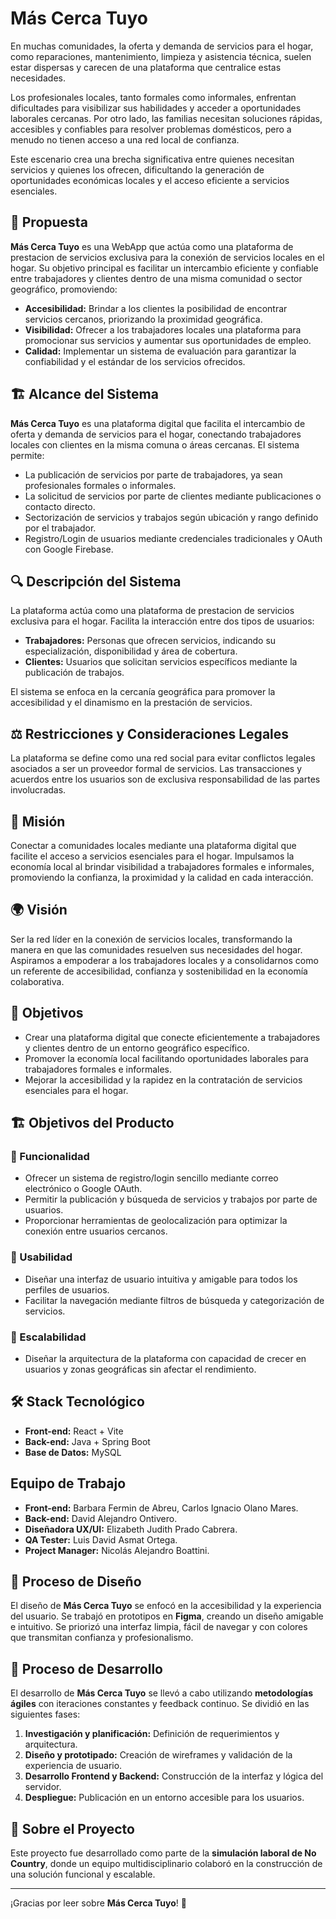 # Más Cerca Tuyo

En muchas comunidades, la oferta y demanda de servicios para el hogar, como reparaciones, mantenimiento, limpieza y asistencia técnica, suelen estar dispersas y carecen de una plataforma que centralice estas necesidades. 

Los profesionales locales, tanto formales como informales, enfrentan dificultades para visibilizar sus habilidades y acceder a oportunidades laborales cercanas. Por otro lado, las familias necesitan soluciones rápidas, accesibles y confiables para resolver problemas domésticos, pero a menudo no tienen acceso a una red local de confianza.

Este escenario crea una brecha significativa entre quienes necesitan servicios y quienes los ofrecen, dificultando la generación de oportunidades económicas locales y el acceso eficiente a servicios esenciales.

## 🎯 Propuesta
**Más Cerca Tuyo** es una WebApp que actúa como una plataforma de prestacion de servicios exclusiva para la conexión de servicios locales en el hogar. Su objetivo principal es facilitar un intercambio eficiente y confiable entre trabajadores y clientes dentro de una misma comunidad o sector geográfico, promoviendo:

- **Accesibilidad:** Brindar a los clientes la posibilidad de encontrar servicios cercanos, priorizando la proximidad geográfica.
- **Visibilidad:** Ofrecer a los trabajadores locales una plataforma para promocionar sus servicios y aumentar sus oportunidades de empleo.
- **Calidad:** Implementar un sistema de evaluación para garantizar la confiabilidad y el estándar de los servicios ofrecidos.

## 🏗️ Alcance del Sistema
**Más Cerca Tuyo** es una plataforma digital que facilita el intercambio de oferta y demanda de servicios para el hogar, conectando trabajadores locales con clientes en la misma comuna o áreas cercanas. El sistema permite:

- La publicación de servicios por parte de trabajadores, ya sean profesionales formales o informales.
- La solicitud de servicios por parte de clientes mediante publicaciones o contacto directo.
- Sectorización de servicios y trabajos según ubicación y rango definido por el trabajador.
- Registro/Login de usuarios mediante credenciales tradicionales y OAuth con Google Firebase.

## 🔍 Descripción del Sistema
La plataforma actúa como una plataforma de prestacion de servicios exclusiva para el hogar. Facilita la interacción entre dos tipos de usuarios:

- **Trabajadores:** Personas que ofrecen servicios, indicando su especialización, disponibilidad y área de cobertura.
- **Clientes:** Usuarios que solicitan servicios específicos mediante la publicación de trabajos.

El sistema se enfoca en la cercanía geográfica para promover la accesibilidad y el dinamismo en la prestación de servicios.

## ⚖️ Restricciones y Consideraciones Legales
La plataforma se define como una red social para evitar conflictos legales asociados a ser un proveedor formal de servicios. Las transacciones y acuerdos entre los usuarios son de exclusiva responsabilidad de las partes involucradas.

## 🚀 Misión
Conectar a comunidades locales mediante una plataforma digital que facilite el acceso a servicios esenciales para el hogar. Impulsamos la economía local al brindar visibilidad a trabajadores formales e informales, promoviendo la confianza, la proximidad y la calidad en cada interacción.

## 🌍 Visión
Ser la red líder en la conexión de servicios locales, transformando la manera en que las comunidades resuelven sus necesidades del hogar. Aspiramos a empoderar a los trabajadores locales y a consolidarnos como un referente de accesibilidad, confianza y sostenibilidad en la economía colaborativa.

## 🎯 Objetivos

- Crear una plataforma digital que conecte eficientemente a trabajadores y clientes dentro de un entorno geográfico específico.
- Promover la economía local facilitando oportunidades laborales para trabajadores formales e informales.
- Mejorar la accesibilidad y la rapidez en la contratación de servicios esenciales para el hogar.


## 🏗️ Objetivos del Producto
### 🔹 Funcionalidad
- Ofrecer un sistema de registro/login sencillo mediante correo electrónico o Google OAuth.
- Permitir la publicación y búsqueda de servicios y trabajos por parte de usuarios.
- Proporcionar herramientas de geolocalización para optimizar la conexión entre usuarios cercanos.

### 🔹 Usabilidad
- Diseñar una interfaz de usuario intuitiva y amigable para todos los perfiles de usuarios.
- Facilitar la navegación mediante filtros de búsqueda y categorización de servicios.

### 🔹 Escalabilidad
- Diseñar la arquitectura de la plataforma con capacidad de crecer en usuarios y zonas geográficas sin afectar el rendimiento.

## 🛠️ Stack Tecnológico
- **Front-end:** React + Vite
- **Back-end:** Java + Spring Boot
- **Base de Datos:** MySQL

## Equipo de Trabajo
- **Front-end:** Barbara Fermin de Abreu, Carlos Ignacio Olano Mares.
- **Back-end:** David Alejandro Ontivero.
- **Diseñadora UX/UI:** Elizabeth Judith Prado Cabrera.
- **QA Tester:** Luis David Asmat Ortega.
- **Project Manager:** Nicolás Alejandro Boattini.

## 🎨 Proceso de Diseño
El diseño de **Más Cerca Tuyo** se enfocó en la accesibilidad y la experiencia del usuario. Se trabajó en prototipos en **Figma**, creando un diseño amigable e intuitivo. Se priorizó una interfaz limpia, fácil de navegar y con colores que transmitan confianza y profesionalismo.

## 🔧 Proceso de Desarrollo
El desarrollo de **Más Cerca Tuyo** se llevó a cabo utilizando **metodologías ágiles** con iteraciones constantes y feedback continuo. Se dividió en las siguientes fases:

1. **Investigación y planificación:** Definición de requerimientos y arquitectura.
2. **Diseño y prototipado:** Creación de wireframes y validación de la experiencia de usuario.
3. **Desarrollo Frontend y Backend:** Construcción de la interfaz y lógica del servidor.
5. **Despliegue:** Publicación en un entorno accesible para los usuarios.

## 👥 Sobre el Proyecto
Este proyecto fue desarrollado como parte de la **simulación laboral de No Country**, donde un equipo multidisciplinario colaboró en la construcción de una solución funcional y escalable.

---

¡Gracias por leer sobre **Más Cerca Tuyo**! 🚀

